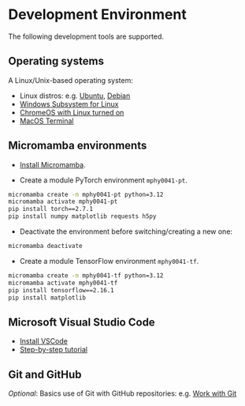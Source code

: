 
# Development Environment
The following development tools are supported.

## Operating systems
A Linux/Unix-based operating system: 
- Linux distros: e.g. [Ubuntu](https://ubuntu.com/tutorials/install-ubuntu-desktop), [Debian](https://www.debian.org/releases/stable/installmanual)
- [Windows Subsystem for Linux](https://learn.microsoft.com/en-us/windows/wsl/install) 
- [ChromeOS with Linux turned on](https://support.google.com/chromebook/answer/9145439?)  
- [MacOS Terminal](https://support.apple.com/guide/terminal)


## Micromamba environments
- [Install Micromamba](https://mamba.readthedocs.io/en/latest/installation/micromamba-installation.html).

- Create a module PyTorch environment `mphy0041-pt`.
```bash
micromamba create -n mphy0041-pt python=3.12
micromamba activate mphy0041-pt  
pip install torch==2.7.1  
pip install numpy matplotlib requests h5py
```

- Deactivate the environment before switching/creating a new one:
```bash
micromamba deactivate 
```

- Create a module TensorFlow environment `mphy0041-tf`.
```bash
micromamba create -n mphy0041-tf python=3.12
micromamba activate mphy0041-tf  
pip install tensorflow==2.16.1  
pip install matplotlib 
```


## Microsoft Visual Studio Code
- [Install VSCode](https://code.visualstudio.com/docs)
- [Step-by-step tutorial](https://code.visualstudio.com/docs/python/python-tutorial)


## Git and GitHub
 _Optional_: Basics use of Git with GitHub repositories: e.g. [Work with Git](https://github.com/YipengHu/MPHY0030/blob/main/docs/dev_env_git.md)
